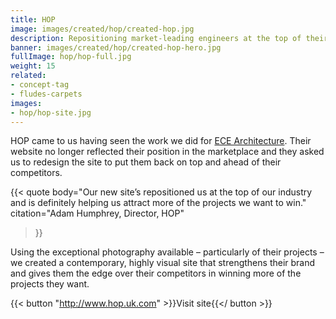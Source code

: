 ```yaml
---
title: HOP
image: images/created/hop/created-hop.jpg
description: Repositioning market-leading engineers at the top of their profession.
banner: images/created/hop/created-hop-hero.jpg
fullImage: hop/hop-full.jpg
weight: 15
related:
- concept-tag
- fludes-carpets
images:
- hop/hop-site.jpg
---
```



HOP came to us having seen the work we did for [ECE Architecture](http://www.ecearchitecture.com/). Their website no longer reflected their position in the marketplace and they asked us to redesign the site to put them back on top and ahead of their competitors.

{{< quote
	body="Our new site’s repositioned us at the top of our industry and is definitely helping us attract more of the projects we want to win."
	citation="Adam Humphrey, Director, HOP"
>}}
	
Using the exceptional photography available – particularly of their projects – we created a contemporary, highly visual site that strengthens their brand and gives them the edge over their competitors in winning more of the projects they want.

{{< button "http://www.hop.uk.com" >}}Visit site{{</ button >}}
